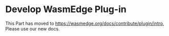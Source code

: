 # Develop WasmEdge Plug-in

This Part has moved to <https://wasmedge.org/docs/contribute/plugin/intro>, Please use our new docs.
